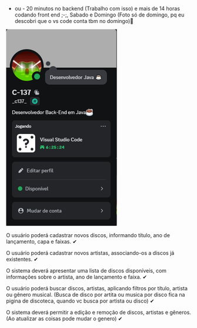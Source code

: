 + ou - 20 minutos no backend (Trabalho com isso) e mais de 14 horas codando front end ;-;, Sabado e Domingo (Foto só de domingo, pq eu descobri que o vs code conta tbm no domingo)🧨

![Horas Codando](https://github.com/BrunoCarmoS2004/catalogo/blob/main/frontendCatalogo/view/imgs/horasDomingo.png)


O usuário poderá cadastrar novos discos, informando título, ano de lançamento, capa e faixas. ✔

O usuário poderá cadastrar novos artistas, associando-os a discos já existentes. ✔

O sistema deverá apresentar uma lista de discos disponíveis, com informações sobre o artista, ano de lançamento e faixa. ✔

O usuário poderá buscar discos, artistas, aplicando filtros por título, artista ou gênero musical. (Busca de disco por artita ou musica por disco fica na pigina de discoteca, quando vc busca por artista ou disco) ✔

O sistema deverá permitir a edição e remoção de discos, artistas e gêneros. (Ao atualizar as coisas pode mudar o genero) ✔
